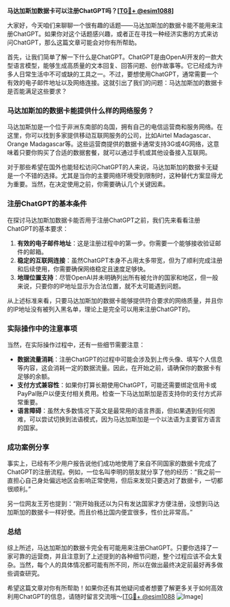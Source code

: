 **马达加斯加数据卡可以注册ChatGPT吗？[[TG💪+ @esim1088](https://t.me/s/esim1088)]**

大家好，今天咱们来聊聊一个很有趣的话题——马达加斯加的数据卡能不能用来注册ChatGPT。如果你对这个话题感兴趣，或者正在寻找一种经济实惠的方式来访问ChatGPT，那么这篇文章可能会对你有所帮助。

首先，让我们简单了解一下什么是ChatGPT。ChatGPT是由OpenAI开发的一款大型语言模型，能够生成高质量的文本回复、回答问题、创作故事等。它已经成为许多人日常生活中不可或缺的工具之一。不过，要想使用ChatGPT，通常需要一个有效的电子邮件地址以及网络连接。这就引出了我们的问题：马达加斯加的数据卡是否能满足这些要求？

### 马达加斯加的数据卡能提供什么样的网络服务？

马达加斯加是一个位于非洲东南部的岛国，拥有自己的电信运营商和服务网络。在这里，你可以找到多家提供移动互联网服务的公司，比如Airtel Madagascar、Orange Madagascar等。这些运营商提供的数据卡通常支持3G或4G网络，这意味着只要你购买了合适的数据套餐，就可以通过手机或其他设备接入互联网。

对于那些希望在国外也能轻松访问ChatGPT的人来说，马达加斯加的数据卡无疑是一个不错的选择。尤其是当你的主要网络环境受到限制时，这种替代方案显得尤为重要。当然，在决定使用之前，你需要确认几个关键因素。

### 注册ChatGPT的基本条件

在探讨马达加斯加数据卡能否用于注册ChatGPT之前，我们先来看看注册ChatGPT的基本要求：

1. **有效的电子邮件地址**：这是注册过程中的第一步。你需要一个能够接收验证邮件的邮箱。
2. **稳定的互联网连接**：虽然ChatGPT本身不占用太多带宽，但为了顺利完成注册和后续使用，你需要确保网络稳定且速度足够快。
3. **地理位置支持**：尽管OpenAI并未明确列出所有被允许的国家和地区，但一般来说，只要你的IP地址显示为合法位置，就不太可能遇到问题。

从上述标准来看，只要马达加斯加的数据卡能够提供符合要求的网络质量，并且你的IP地址没有被列入黑名单，理论上是完全可以用来注册ChatGPT的。

### 实际操作中的注意事项

当然，在实际操作过程中，还有一些细节需要注意：

- **数据流量消耗**：注册ChatGPT的过程中可能会涉及到上传头像、填写个人信息等内容，这会消耗一定的数据流量。因此，在开始之前，请确保你的数据卡有足够的余额。
- **支付方式兼容性**：如果你打算长期使用ChatGPT，可能还需要绑定信用卡或PayPal账户以便支付相关费用。检查一下马达加斯加是否支持你的支付方式非常重要。
- **语言障碍**：虽然大多数情况下英文是最常用的语言界面，但如果遇到任何困难，可以尝试切换到法语模式，因为马达加斯加是一个以法语为主要官方语言的国家。

### 成功案例分享

事实上，已经有不少用户报告说他们成功地使用了来自不同国家的数据卡完成了ChatGPT的注册流程。例如，一位名叫李明的朋友就分享了他的经历：“我之前一直担心自己身处偏远地区会影响正常使用，但后来发现只要选对了数据卡，一切都很顺利。”

另一位网友王芳也提到：“刚开始我还以为只有发达国家才方便注册，没想到马达加斯加的数据卡一样好使。而且价格比国内便宜很多，性价比非常高。”

### 总结

综上所述，马达加斯加的数据卡完全有可能用来注册ChatGPT。只要你选择了一家可靠的运营商，并且注意到了上述提到的各种细节问题，整个过程应该不会太复杂。当然，每个人的具体情况都可能有所不同，所以在做出最终决定前最好再多做些调查研究。

希望这篇文章对你有所帮助！如果你还有其他疑问或者想要了解更多关于如何高效利用ChatGPT的信息，请随时留言交流哦～[[TG💪+ @esim1088](https://t.me/s/esim1088) ![Image](https://i.postimg.cc/4NQfJmqS/Snipaste-2025-05-13-00-14-12.png)]